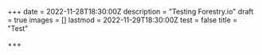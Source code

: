 +++
date = 2022-11-28T18:30:00Z
description = "Testing Forestry.io"
draft = true
images = []
lastmod = 2022-11-29T18:30:00Z
test = false
title = "Test"

+++
